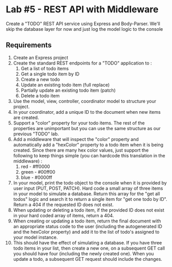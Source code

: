 # Lab #5 - REST API with Middleware
Create a "TODO" REST API service using Express and Body-Parser.  We'll skip the database layer for now and just log the model logic to the console

## Requirements
1. Create an Express project
2. Create the standard REST endpoints for a "TODO" application to :
   1. Get a list of todo items
   2. Get a single todo item by ID
   3. Create a new todo
   4. Update an existing todo item (full replace)
   5. Partially update an existing todo item (patch)
   6. Delete a todo item
3. Use the model, view, controller, coordinator model to structure your project.
4. In your coordinator, add a unique ID to the document when new items are created.
5. Support a "color" property for your todo items.  The rest of the properties are unimportant but you can use the same structure as our previous "TODO" lab.
6. Add a middleware that will inspect the "color" property and automatically add a "hexColor" property to a todo item when it is being created.  Since there are many hex color values, just support the following to keep things simple (you can hardcode this translation in the middleware) : 
   1. red - #ff0000
   2. green - #00ff00
   3. blue - #0000ff
7. In your model, print the todo object to the console when it is provided by user input (PUT, POST, PATCH).  Hard code a small array of three items in your model to simulate a database.  Return this array for the "get all todos" logic and search it to return a single item for "get one todo by ID".  Return a 404 if the requested ID does not exist.
8. When updating or deleting a todo item, if the provided ID does not exist in your hard coded array of items, return a 404.
9.  When creating or updating a todo item, return the final document with an appropriate status code to the user (including the autogenerated ID and the hexColor property) and add it to the list of todo's assigned to your model instance.
   1.  This should have the effect of simulating a database.  If you have three todo items in your list, then create a new one, on a subsequent GET call you should have four (including the newly created one).  When you update a todo, a subsequent GET request should include the changes. 


